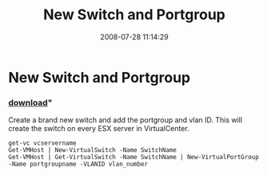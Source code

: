﻿---
pid:            485
parent:         0
children:       
poster:         jowings
title:          New Switch and Portgroup
date:           2008-07-28 11:14:29
format:         posh
---

# New Switch and Portgroup

### [download](485.ps1)"

Create a brand new switch and add the portgroup and vlan ID. This will create the switch on every ESX server in VirtualCenter.

```posh
get-vc vcservername
Get-VMHost | New-VirtualSwitch -Name SwitchName
Get-VMHost | Get-VirtualSwitch -Name SwitchName | New-VirtualPortGroup -Name portgroupname -VLANID vlan_number

```
